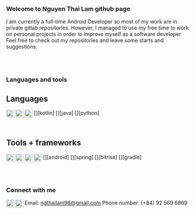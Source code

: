 ### Welcome to Nguyen Thai Lam github page

I am currently a full-time Android Developer so most of my work are in private gitlab repositories.
However, I managed to use my free time to work on personal projects in order to improve myself as a software developer
Feel free to check out my repositories and leave some starts and suggestions.

<br />
<br />

### Languages and tools

## Languages

[<img align="left" alt="kotlin" height="22px" width="22px" src="https://cdn.jsdelivr.net/npm/simple-icons@v3/icons/kotlin.svg" />][kotlin]
[<img align="left" alt="java" height="22px" width="22px" src="https://cdn.jsdelivr.net/npm/simple-icons@v3/icons/java.svg" />][java]
[<img align="left" alt="python" height="22px" width="22px" src="https://cdn.jsdelivr.net/npm/simple-icons@v3/icons/python.svg" />][python]

<br />

## Tools + frameworks

[<img align="left" alt="android" height="22px" width="22px" src="https://cdn.jsdelivr.net/npm/simple-icons@v3/icons/android.svg" />][android]
[<img align="left" alt="spring" height="22px" width="22px" src="https://cdn.jsdelivr.net/npm/simple-icons@v3/icons/spring.svg" />][spring]
[<img align="left" alt="bitrise" height="22px" width="22px" src="https://cdn.jsdelivr.net/npm/simple-icons@v3/icons/bitrise.svg" />][bitrise]
[<img align="left" alt="gradle" height="22px" width="22px" src="https://cdn.jsdelivr.net/npm/simple-icons@v3/icons/gradle.svg" />][gradle]

<br />
<br />

### Connect with me

[<img align="left" alt="linkedIn" height="22px" width="22px" src="https://cdn.jsdelivr.net/npm/simple-icons@v3/icons/linkedin.svg" />][linkedIn]
[<img align="left" alt="facebook" height="22px" width="22px" src="https://cdn.jsdelivr.net/npm/simple-icons@v3/icons/facebook.svg" />][facebook]

Email: ngthailam98@gmail.com
Phone number: (+84) 92 569 6869

<br />

[linkedIn]: https://www.linkedin.com/in/l%C3%A2m-nguy%E1%BB%85n-th%C3%A1i-2936081a4/
[facebook]: https://www.facebook.com/GiaMaMinhCoCaiTenHanHoi